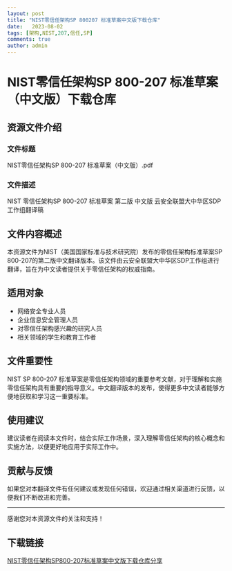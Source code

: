 ```yaml
---
layout: post
title: "NIST零信任架构SP 800207 标准草案中文版下载仓库"
date:   2023-08-02
tags: [架构,NIST,207,信任,SP]
comments: true
author: admin
---
```

# NIST零信任架构SP 800-207 标准草案（中文版）下载仓库

## 资源文件介绍

### 文件标题
NIST零信任架构SP 800-207 标准草案（中文版）.pdf

### 文件描述
NIST 零信任架构SP 800-207 标准草案 第二版 中文版 云安全联盟大中华区SDP工作组翻译稿

## 文件内容概述

本资源文件为NIST（美国国家标准与技术研究院）发布的零信任架构标准草案SP 800-207的第二版中文翻译版本。该文件由云安全联盟大中华区SDP工作组进行翻译，旨在为中文读者提供关于零信任架构的权威指南。

## 适用对象

- 网络安全专业人员
- 企业信息安全管理人员
- 对零信任架构感兴趣的研究人员
- 相关领域的学生和教育工作者

## 文件重要性

NIST SP 800-207 标准草案是零信任架构领域的重要参考文献，对于理解和实施零信任架构具有重要的指导意义。中文翻译版本的发布，使得更多中文读者能够方便地获取和学习这一重要标准。

## 使用建议

建议读者在阅读本文件时，结合实际工作场景，深入理解零信任架构的核心概念和实施方法，以便更好地应用于实际工作中。

## 贡献与反馈

如果您对本翻译文件有任何建议或发现任何错误，欢迎通过相关渠道进行反馈，以便我们不断改进和完善。

---

感谢您对本资源文件的关注和支持！

## 下载链接

[NIST零信任架构SP800-207标准草案中文版下载仓库分享](https://pan.quark.cn/s/e49377bb94f6)